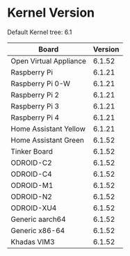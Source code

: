 
# Kernel Version

Default Kernel tree: 6.1

| Board | Version |
|-------|---------|
| Open Virtual Appliance | 6.1.52 |
| Raspberry Pi | 6.1.21 |
| Raspberry Pi 0-W | 6.1.21 |
| Raspberry Pi 2 | 6.1.21 |
| Raspberry Pi 3 | 6.1.21 |
| Raspberry Pi 4 | 6.1.21 |
| Home Assistant Yellow | 6.1.21 |
| Home Assistant Green | 6.1.52 |
| Tinker Board | 6.1.52 |
| ODROID-C2 | 6.1.52 |
| ODROID-C4 | 6.1.52 |
| ODROID-M1 | 6.1.52 |
| ODROID-N2 | 6.1.52 |
| ODROID-XU4 | 6.1.52 |
| Generic aarch64 | 6.1.52 |
| Generic x86-64 | 6.1.52 |
| Khadas VIM3 | 6.1.52 |

